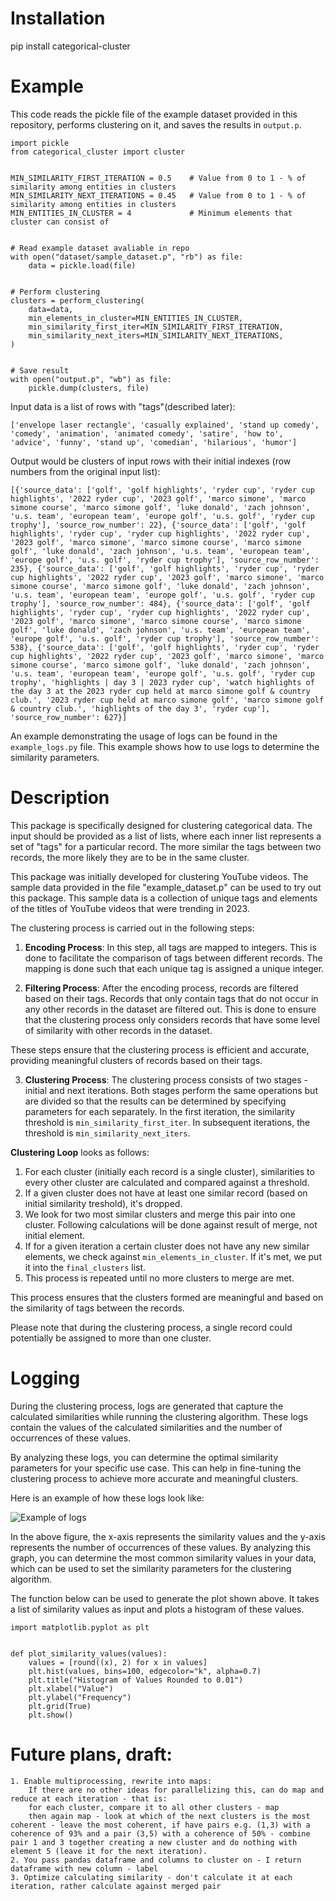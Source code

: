 # Installation

pip install categorical-cluster

# Example

This code reads the pickle file of the example dataset provided in this repository, performs clustering on it, and saves the results in `output.p`.

```
import pickle
from categorical_cluster import cluster


MIN_SIMILARITY_FIRST_ITERATION = 0.5    # Value from 0 to 1 - % of similarity among entities in clusters
MIN_SIMILARITY_NEXT_ITERATIONS = 0.45   # Value from 0 to 1 - % of similarity among entities in clusters
MIN_ENTITIES_IN_CLUSTER = 4             # Minimum elements that cluster can consist of


# Read example dataset avaliable in repo
with open("dataset/sample_dataset.p", "rb") as file:
    data = pickle.load(file)


# Perform clustering
clusters = perform_clustering(
    data=data,
    min_elements_in_cluster=MIN_ENTITIES_IN_CLUSTER,
    min_similarity_first_iter=MIN_SIMILARITY_FIRST_ITERATION,
    min_similarity_next_iters=MIN_SIMILARITY_NEXT_ITERATIONS,
)


# Save result
with open("output.p", "wb") as file:
    pickle.dump(clusters, file)
```

Input data is a list of rows with "tags"(described later):

```
['envelope laser rectangle', 'casually explained', 'stand up comedy', 'comedy', 'animation', 'animated comedy', 'satire', 'how to', 'advice', 'funny', 'stand up', 'comedian', 'hilarious', 'humor']
```

Output would be clusters of input rows with their initial indexes (row numbers from the original input list):

```
[{'source_data': ['golf', 'golf highlights', 'ryder cup', 'ryder cup highlights', '2022 ryder cup', '2023 golf', 'marco simone', 'marco simone course', 'marco simone golf', 'luke donald', 'zach johnson', 'u.s. team', 'european team', 'europe golf', 'u.s. golf', 'ryder cup trophy'], 'source_row_number': 22}, {'source_data': ['golf', 'golf highlights', 'ryder cup', 'ryder cup highlights', '2022 ryder cup', '2023 golf', 'marco simone', 'marco simone course', 'marco simone golf', 'luke donald', 'zach johnson', 'u.s. team', 'european team', 'europe golf', 'u.s. golf', 'ryder cup trophy'], 'source_row_number': 235}, {'source_data': ['golf', 'golf highlights', 'ryder cup', 'ryder cup highlights', '2022 ryder cup', '2023 golf', 'marco simone', 'marco simone course', 'marco simone golf', 'luke donald', 'zach johnson', 'u.s. team', 'european team', 'europe golf', 'u.s. golf', 'ryder cup trophy'], 'source_row_number': 484}, {'source_data': ['golf', 'golf highlights', 'ryder cup', 'ryder cup highlights', '2022 ryder cup', '2023 golf', 'marco simone', 'marco simone course', 'marco simone golf', 'luke donald', 'zach johnson', 'u.s. team', 'european team', 'europe golf', 'u.s. golf', 'ryder cup trophy'], 'source_row_number': 538}, {'source_data': ['golf', 'golf highlights', 'ryder cup', 'ryder cup highlights', '2022 ryder cup', '2023 golf', 'marco simone', 'marco simone course', 'marco simone golf', 'luke donald', 'zach johnson', 'u.s. team', 'european team', 'europe golf', 'u.s. golf', 'ryder cup trophy', 'highlights | day 3 | 2023 ryder cup', 'watch highlights of the day 3 at the 2023 ryder cup held at marco simone golf & country club.', '2023 ryder cup held at marco simone golf', 'marco simone golf & country club.', 'highlights of the day 3', 'ryder cup'], 'source_row_number': 627}]
```

An example demonstrating the usage of logs can be found in the `example_logs.py` file. This example shows how to use logs to determine the similarity parameters.

# Description

This package is specifically designed for clustering categorical data. The input should be provided as a list of lists, where each inner list represents a set of "tags" for a particular record. The more similar the tags between two records, the more likely they are to be in the same cluster.

This package was initially developed for clustering YouTube videos. The sample data provided in the file "example_dataset.p" can be used to try out this package. This sample data is a collection of unique tags and elements of the titles of YouTube videos that were trending in 2023.

The clustering process is carried out in the following steps:

1. **Encoding Process**: In this step, all tags are mapped to integers. This is done to facilitate the comparison of tags between different records. The mapping is done such that each unique tag is assigned a unique integer.

2. **Filtering Process**: After the encoding process, records are filtered based on their tags. Records that only contain tags that do not occur in any other records in the dataset are filtered out. This is done to ensure that the clustering process only considers records that have some level of similarity with other records in the dataset.

These steps ensure that the clustering process is efficient and accurate, providing meaningful clusters of records based on their tags.

3. **Clustering Process**: The clustering process consists of two stages - initial and next iterations.
   Both stages perform the same operations but are divided so that the results can be determined by specifying parameters for each separately. In the first iteration, the similarity threshold is `min_similarity_first_iter`. In subsequent iterations, the threshold is `min_similarity_next_iters`.

**Clustering Loop** looks as follows:

1. For each cluster (initially each record is a single cluster), similarities to every other cluster are calculated and compared against a threshold.
2. If a given cluster does not have at least one similar record (based on initial similarity treshold), it's dropped.
3. We look for two most similar clusters and merge this pair into one cluster. Following calculations will be done against result of merge, not initial element.
4. If for a given iteration a certain cluster does not have any new similar elements, we check against `min_elements_in_cluster`. If it's met, we put it into the `final_clusters` list.
5. This process is repeated until no more clusters to merge are met.

This process ensures that the clusters formed are meaningful and based on the similarity of tags between the records.

Please note that during the clustering process, a single record could potentially be assigned to more than one cluster.

# Logging

During the clustering process, logs are generated that capture the calculated similarities while running the clustering algorithm. These logs contain the values of the calculated similarities and the number of occurrences of these values.

By analyzing these logs, you can determine the optimal similarity parameters for your specific use case. This can help in fine-tuning the clustering process to achieve more accurate and meaningful clusters.

Here is an example of how these logs look like:

![Example of logs](Figure_1.png)

In the above figure, the x-axis represents the similarity values and the y-axis represents the number of occurrences of these values. By analyzing this graph, you can determine the most common similarity values in your data, which can be used to set the similarity parameters for the clustering algorithm.

The function below can be used to generate the plot shown above. It takes a list of similarity values as input and plots a histogram of these values.

```
import matplotlib.pyplot as plt


def plot_similarity_values(values):
    values = [round((x), 2) for x in values]
    plt.hist(values, bins=100, edgecolor="k", alpha=0.7)
    plt.title("Histogram of Values Rounded to 0.01")
    plt.xlabel("Value")
    plt.ylabel("Frequency")
    plt.grid(True)
    plt.show()
```

# Future plans, draft:

    1. Enable multiprocessing, rewrite into maps:
        If there are no other ideas for parallelizing this, can do map and reduce at each iteration - that is:
        for each cluster, compare it to all other clusters - map
        then again map - look at which of the next clusters is the most coherent - leave the most coherent, if have pairs e.g. (1,3) with a coherence of 93% and a pair (3,5) with a coherence of 50% - combine pair 1 and 3 together creating a new cluster and do nothing with element 5 (leave it for the next iteration).
    2. You pass pandas dataframe and columns to cluster on - I return dataframe with new column - label
    3. Optimize calculating similarity - don't calculate it at each iteration, rather calculate against merged pair
